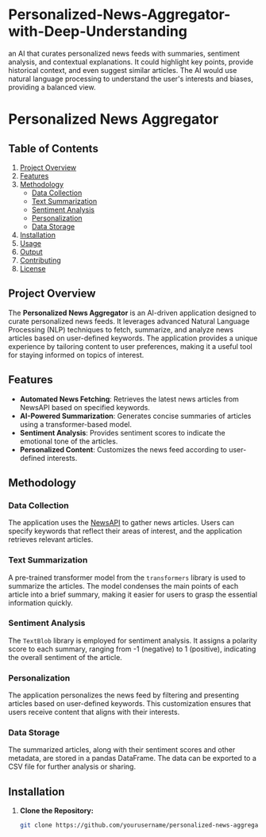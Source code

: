 # Personalized-News-Aggregator-with-Deep-Understanding
 an AI that curates personalized news feeds with summaries, sentiment analysis, and contextual explanations. It could highlight key points, provide historical context, and even suggest similar articles. The AI would use natural language processing to understand the user's interests and biases, providing a balanced view.
# Personalized News Aggregator

## Table of Contents

1. [Project Overview](#project-overview)
2. [Features](#features)
3. [Methodology](#methodology)
   - [Data Collection](#data-collection)
   - [Text Summarization](#text-summarization)
   - [Sentiment Analysis](#sentiment-analysis)
   - [Personalization](#personalization)
   - [Data Storage](#data-storage)
4. [Installation](#installation)
5. [Usage](#usage)
6. [Output](#output)
7. [Contributing](#contributing)
8. [License](#license)

## Project Overview

The **Personalized News Aggregator** is an AI-driven application designed to curate personalized news feeds. It leverages advanced Natural Language Processing (NLP) techniques to fetch, summarize, and analyze news articles based on user-defined keywords. The application provides a unique experience by tailoring content to user preferences, making it a useful tool for staying informed on topics of interest.

## Features

- **Automated News Fetching**: Retrieves the latest news articles from NewsAPI based on specified keywords.
- **AI-Powered Summarization**: Generates concise summaries of articles using a transformer-based model.
- **Sentiment Analysis**: Provides sentiment scores to indicate the emotional tone of the articles.
- **Personalized Content**: Customizes the news feed according to user-defined interests.

## Methodology

### Data Collection

The application uses the [NewsAPI](https://newsapi.org/) to gather news articles. Users can specify keywords that reflect their areas of interest, and the application retrieves relevant articles.

### Text Summarization

A pre-trained transformer model from the `transformers` library is used to summarize the articles. The model condenses the main points of each article into a brief summary, making it easier for users to grasp the essential information quickly.

### Sentiment Analysis

The `TextBlob` library is employed for sentiment analysis. It assigns a polarity score to each summary, ranging from -1 (negative) to 1 (positive), indicating the overall sentiment of the article.

### Personalization

The application personalizes the news feed by filtering and presenting articles based on user-defined keywords. This customization ensures that users receive content that aligns with their interests.

### Data Storage

The summarized articles, along with their sentiment scores and other metadata, are stored in a pandas DataFrame. The data can be exported to a CSV file for further analysis or sharing.

## Installation

1. **Clone the Repository:**
   ```sh
   git clone https://github.com/yourusername/personalized-news-aggregator.git
